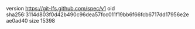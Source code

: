 version https://git-lfs.github.com/spec/v1
oid sha256:3114d803f0d42b490c96dea57fcc011f19bb6f66fcb6717dd17956e2eae0ad40
size 15398
